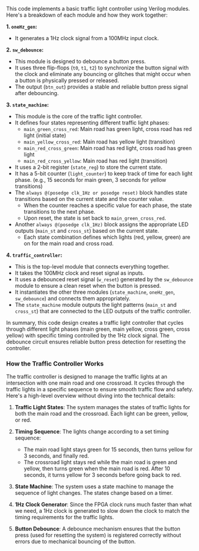 This code implements a basic traffic light controller using Verilog modules. Here's a breakdown of each module and how they work together:

**1. `oneHz_gen`:**

* It generates a 1Hz clock signal from a 100MHz input clock.

**2. `sw_debounce`:**

* This module is designed to debounce a button press.
* It uses three flip-flops (`t0`, `t1`, `t2`) to synchronize the button signal with the clock and eliminate any bouncing or glitches that might occur when a button is physically pressed or released.
* The output (`btn_out`) provides a stable and reliable button press signal after debouncing.

**3. `state_machine`:**

* This module is the core of the traffic light controller.
* It defines four states representing different traffic light phases:
    * `main_green_cross_red`: Main road has green light, cross road has red light (initial state)
    * `main_yellow_cross_red`: Main road has yellow light (transition)
    * `main_red_cross_green`: Main road has red light, cross road has green light
    * `main_red_cross_yellow`: Main road has red light (transition)
* It uses a 2-bit register (`state_reg`) to store the current state.
* It has a 5-bit counter (`light_counter`) to keep track of time for each light phase. (e.g., 15 seconds for main green, 3 seconds for yellow transitions)
* The `always @(posedge clk_1Hz or posedge reset)` block handles state transitions based on the current state and the counter value.
    * When the counter reaches a specific value for each phase, the state transitions to the next phase.
    * Upon reset, the state is set back to `main_green_cross_red`.
* Another `always @(posedge clk_1Hz)` block assigns the appropriate LED outputs (`main_st` and `cross_st`) based on the current state.
    * Each state combination defines which lights (red, yellow, green) are on for the main road and cross road.

**4. `traffic_controller`:**

* This is the top-level module that connects everything together.
* It takes the 100MHz clock and reset signal as inputs.
* It uses a debounced reset signal (`w_reset`) generated by the `sw_debounce` module to ensure a clean reset when the button is pressed.
* It instantiates the other three modules (`state_machine`, `oneHz_gen`, `sw_debounce`) and connects them appropriately.
* The `state_machine` module outputs the light patterns (`main_st` and `cross_st`) that are connected to the LED outputs of the traffic controller.

In summary, this code design creates a traffic light controller that cycles through different light phases (main green, main yellow, cross green, cross yellow) with specific timing controlled by the 1Hz clock signal. The debounce circuit ensures reliable button press detection for resetting the controller.

### How the Traffic Controller Works

The traffic controller is designed to manage the traffic lights at an intersection with one main road and one crossroad. It cycles through the traffic lights in a specific sequence to ensure smooth traffic flow and safety. Here's a high-level overview without diving into the technical details:

1. **Traffic Light States**: The system manages the states of traffic lights for both the main road and the crossroad. Each light can be green, yellow, or red.

2. **Timing Sequence**: The lights change according to a set timing sequence:
   - The main road light stays green for 15 seconds, then turns yellow for 3 seconds, and finally red.
   - The crossroad light stays red while the main road is green and yellow, then turns green when the main road is red. After 10 seconds, it turns yellow for 3 seconds before going back to red.
   
3. **State Machine**: The system uses a state machine to manage the sequence of light changes. The states change based on a timer.

4. **1Hz Clock Generator**: Since the FPGA clock runs much faster than what we need, a 1Hz clock is generated to slow down the clock to match the timing requirements for the traffic lights.

5. **Button Debounce**: A debounce mechanism ensures that the button press (used for resetting the system) is registered correctly without errors due to mechanical bouncing of the button.